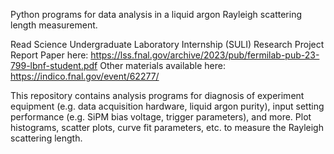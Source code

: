 Python programs for data analysis in a liquid argon Rayleigh scattering length measurement.

Read Science Undergraduate Laboratory Internship (SULI) Research Project Report Paper here: https://lss.fnal.gov/archive/2023/pub/fermilab-pub-23-799-lbnf-student.pdf
Other materials available here: https://indico.fnal.gov/event/62277/


This repository contains analysis programs for diagnosis of experiment equipment (e.g. data acquisition hardware, liquid argon purity), input setting performance (e.g. SiPM bias voltage, trigger parameters), and more. Plot histograms, scatter plots, curve fit parameters, etc. to measure the Rayleigh scattering length.
